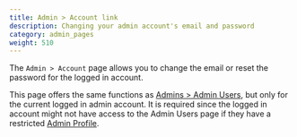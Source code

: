 ```yaml
---
title: Admin > Account link
description: Changing your admin account's email and password 
category: admin_pages
weight: 510
---
```


The `Admin > Account` page allows you to change the email or reset the password 
for the logged in account.

This page offers the same functions as [Admins > Admin Users](/user/admin_pages/admins/admin_users/), but only for the current logged in admin account. 
It is required since the logged in account might not have access to the Admin Users page if they have a restricted [Admin Profile](/user/admin_pages/admins/admin_profiles/). 

